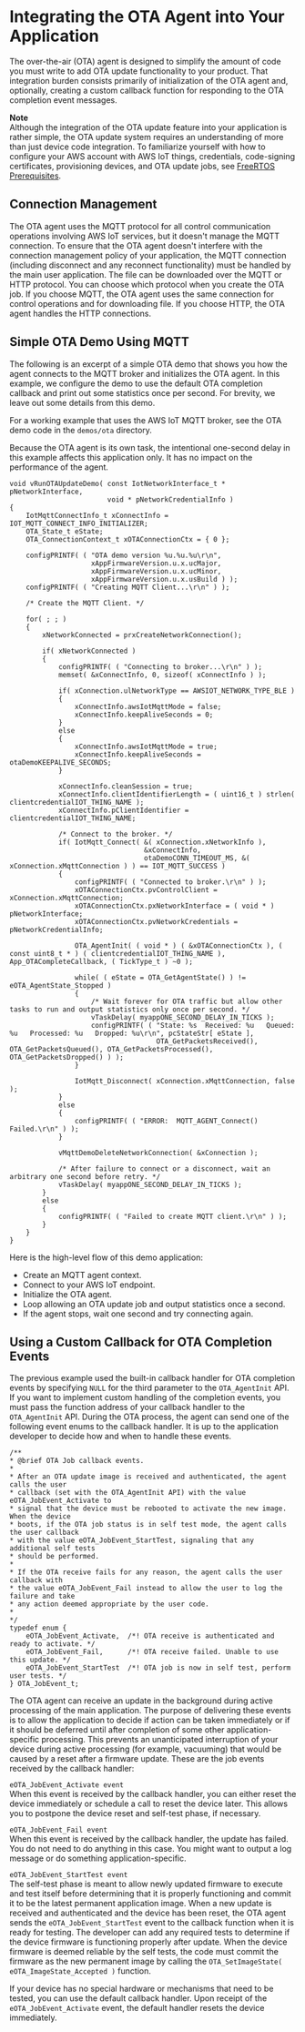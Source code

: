 # Integrating the OTA Agent into Your Application<a name="integrate-ota-agent"></a>

The over\-the\-air \(OTA\) agent is designed to simplify the amount of code you must write to add OTA update functionality to your product\. That integration burden consists primarily of initialization of the OTA agent and, optionally, creating a custom callback function for responding to the OTA completion event messages\.

**Note**  
Although the integration of the OTA update feature into your application is rather simple, the OTA update system requires an understanding of more than just device code integration\. To familiarize yourself with how to configure your AWS account with AWS IoT things, credentials, code\-signing certificates, provisioning devices, and OTA update jobs, see [FreeRTOS Prerequisites](https://docs.aws.amazon.com/freertos/latest/userguide/freertos-prereqs.html)\. 

## Connection Management<a name="ota-agent-http-mqtt"></a>

The OTA agent uses the MQTT protocol for all control communication operations involving AWS IoT services, but it doesn't manage the MQTT connection\. To ensure that the OTA agent doesn't interfere with the connection management policy of your application, the MQTT connection \(including disconnect and any reconnect functionality\) must be handled by the main user application\. The file can be downloaded over the MQTT or HTTP protocol\. You can choose which protocol when you create the OTA job\. If you choose MQTT, the OTA agent uses the same connection for control operations and for downloading file\. If you choose HTTP, the OTA agent handles the HTTP connections\. 

## Simple OTA Demo Using MQTT<a name="simple-demo-agent"></a>

The following is an excerpt of a simple OTA demo that shows you how the agent connects to the MQTT broker and initializes the OTA agent\. In this example, we configure the demo to use the default OTA completion callback and print out some statistics once per second\. For brevity, we leave out some details from this demo\.

For a working example that uses the AWS IoT MQTT broker, see the OTA demo code in the `demos/ota` directory\.

Because the OTA agent is its own task, the intentional one\-second delay in this example affects this application only\. It has no impact on the performance of the agent\.

```
void vRunOTAUpdateDemo( const IotNetworkInterface_t * pNetworkInterface,
                        void * pNetworkCredentialInfo )
{
    IotMqttConnectInfo_t xConnectInfo = IOT_MQTT_CONNECT_INFO_INITIALIZER;
    OTA_State_t eState;
    OTA_ConnectionContext_t xOTAConnectionCtx = { 0 };

    configPRINTF( ( "OTA demo version %u.%u.%u\r\n",
                    xAppFirmwareVersion.u.x.ucMajor,
                    xAppFirmwareVersion.u.x.ucMinor,
                    xAppFirmwareVersion.u.x.usBuild ) );
    configPRINTF( ( "Creating MQTT Client...\r\n" ) );

    /* Create the MQTT Client. */

    for( ; ; )
    {
        xNetworkConnected = prxCreateNetworkConnection();

        if( xNetworkConnected )
        {
            configPRINTF( ( "Connecting to broker...\r\n" ) );
            memset( &xConnectInfo, 0, sizeof( xConnectInfo ) );

            if( xConnection.ulNetworkType == AWSIOT_NETWORK_TYPE_BLE )
            {
                xConnectInfo.awsIotMqttMode = false;
                xConnectInfo.keepAliveSeconds = 0;
            }
            else
            {
                xConnectInfo.awsIotMqttMode = true;
                xConnectInfo.keepAliveSeconds = otaDemoKEEPALIVE_SECONDS;
            }

            xConnectInfo.cleanSession = true;
            xConnectInfo.clientIdentifierLength = ( uint16_t ) strlen( clientcredentialIOT_THING_NAME );
            xConnectInfo.pClientIdentifier = clientcredentialIOT_THING_NAME;

            /* Connect to the broker. */
            if( IotMqtt_Connect( &( xConnection.xNetworkInfo ),
                                 &xConnectInfo,
                                 otaDemoCONN_TIMEOUT_MS, &( xConnection.xMqttConnection ) ) == IOT_MQTT_SUCCESS )
            {
                configPRINTF( ( "Connected to broker.\r\n" ) );
                xOTAConnectionCtx.pvControlClient = xConnection.xMqttConnection;
                xOTAConnectionCtx.pxNetworkInterface = ( void * ) pNetworkInterface;
                xOTAConnectionCtx.pvNetworkCredentials = pNetworkCredentialInfo;

                OTA_AgentInit( ( void * ) ( &xOTAConnectionCtx ), ( const uint8_t * ) ( clientcredentialIOT_THING_NAME ), App_OTACompleteCallback, ( TickType_t ) ~0 );

                while( ( eState = OTA_GetAgentState() ) != eOTA_AgentState_Stopped )
                {
                    /* Wait forever for OTA traffic but allow other tasks to run and output statistics only once per second. */
                    vTaskDelay( myappONE_SECOND_DELAY_IN_TICKS );
                    configPRINTF( ( "State: %s  Received: %u   Queued: %u   Processed: %u   Dropped: %u\r\n", pcStateStr[ eState ],
                                    OTA_GetPacketsReceived(), OTA_GetPacketsQueued(), OTA_GetPacketsProcessed(), OTA_GetPacketsDropped() ) );
                }

                IotMqtt_Disconnect( xConnection.xMqttConnection, false );
            }
            else
            {
                configPRINTF( ( "ERROR:  MQTT_AGENT_Connect() Failed.\r\n" ) );
            }

            vMqttDemoDeleteNetworkConnection( &xConnection );

            /* After failure to connect or a disconnect, wait an arbitrary one second before retry. */
            vTaskDelay( myappONE_SECOND_DELAY_IN_TICKS );
        }
        else
        {
            configPRINTF( ( "Failed to create MQTT client.\r\n" ) );
        }
    }
}
```

Here is the high\-level flow of this demo application:
+ Create an MQTT agent context\.
+ Connect to your AWS IoT endpoint\.
+ Initialize the OTA agent\.
+ Loop allowing an OTA update job and output statistics once a second\.
+ If the agent stops, wait one second and try connecting again\.

## Using a Custom Callback for OTA Completion Events<a name="custom-callback-ota"></a>

The previous example used the built\-in callback handler for OTA completion events by specifying `NULL` for the third parameter to the `OTA_AgentInit` API\. If you want to implement custom handling of the completion events, you must pass the function address of your callback handler to the `OTA_AgentInit` API\. During the OTA process, the agent can send one of the following event enums to the callback handler\. It is up to the application developer to decide how and when to handle these events\.

```
/**
* @brief OTA Job callback events.
*
* After an OTA update image is received and authenticated, the agent calls the user
* callback (set with the OTA_AgentInit API) with the value eOTA_JobEvent_Activate to
* signal that the device must be rebooted to activate the new image. When the device
* boots, if the OTA job status is in self test mode, the agent calls the user callback
* with the value eOTA_JobEvent_StartTest, signaling that any additional self tests
* should be performed.
*
* If the OTA receive fails for any reason, the agent calls the user callback with
* the value eOTA_JobEvent_Fail instead to allow the user to log the failure and take
* any action deemed appropriate by the user code.
*
*/
typedef enum {
    eOTA_JobEvent_Activate,  /*! OTA receive is authenticated and ready to activate. */
    eOTA_JobEvent_Fail,      /*! OTA receive failed. Unable to use this update. */
    eOTA_JobEvent_StartTest  /*! OTA job is now in self test, perform user tests. */
} OTA_JobEvent_t;
```

The OTA agent can receive an update in the background during active processing of the main application\. The purpose of delivering these events is to allow the application to decide if action can be taken immediately or if it should be deferred until after completion of some other application\-specific processing\. This prevents an unanticipated interruption of your device during active processing \(for example, vacuuming\) that would be caused by a reset after a firmware update\. These are the job events received by the callback handler:

`eOTA_JobEvent_Activate event`  
When this event is received by the callback handler, you can either reset the device immediately or schedule a call to reset the device later\. This allows you to postpone the device reset and self\-test phase, if necessary\.

`eOTA_JobEvent_Fail event`  
When this event is received by the callback handler, the update has failed\. You do not need to do anything in this case\. You might want to output a log message or do something application\-specific\.

`eOTA_JobEvent_StartTest event`  
The self\-test phase is meant to allow newly updated firmware to execute and test itself before determining that it is properly functioning and commit it to be the latest permanent application image\. When a new update is received and authenticated and the device has been reset, the OTA agent sends the `eOTA_JobEvent_StartTest` event to the callback function when it is ready for testing\. The developer can add any required tests to determine if the device firmware is functioning properly after update\. When the device firmware is deemed reliable by the self tests, the code must commit the firmware as the new permanent image by calling the `OTA_SetImageState( eOTA_ImageState_Accepted )` function\.

If your device has no special hardware or mechanisms that need to be tested, you can use the default callback handler\. Upon receipt of the `eOTA_JobEvent_Activate` event, the default handler resets the device immediately\.